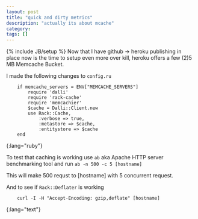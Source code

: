 ```yaml
---
layout: post
title: "quick and dirty metrics"
description: "actually its about mcache"
category:
tags: []
---
```

{% include JB/setup %}
Now that I have github -> heroku publishing in place now is the time to setup even more over kill, heroku offers a few (2)5 MB Memcache Bucket.

I made the following changes to `config.ru`
		
		if memcache_servers = ENV["MEMCACHE_SERVERS"]
			require 'dalli'
			require 'rack-cache'
			require 'memcachier'
			$cache = Dalli::Client.new
			use Rack::Cache,
				:verbose => true,
				:metastore => $cache,
				:entitystore => $cache
		end
{:lang="ruby"}

To test that caching is working use `ab` aka Apache HTTP server benchmarking tool and run `ab -n 500 -c 5 [hostname]`
	
This will make 500 requst to [hostname] with 5 concurrent request.

And to see if `Rack::Deflater` is working

		curl -I -H "Accept-Encoding: gzip,deflate" [hostname]
{:lang="text"}